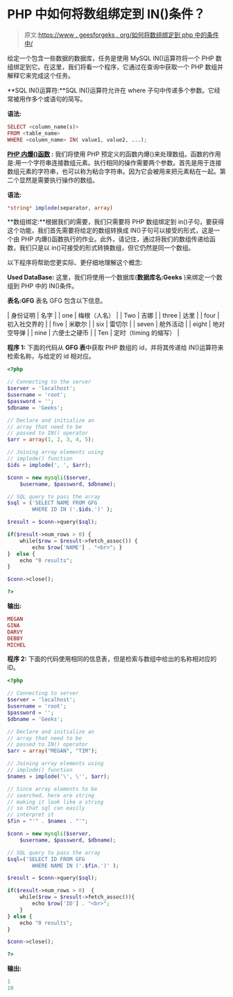 # PHP 中如何将数组绑定到 IN()条件？

> 原文:[https://www . geesforgeks . org/如何将数组绑定到 php 中的条件中/](https://www.geeksforgeeks.org/how-to-bind-an-array-to-an-in-condition-in-php/)

给定一个包含一些数据的数据库，任务是使用 MySQL IN()运算符将一个 PHP 数组绑定到它。在这里，我们将看一个程序，它通过在查询中获取一个 PHP 数组并解释它来完成这个任务。

**SQL IN()运算符:**SQL IN()运算符允许在 where 子句中传递多个参数。它经常被用作多个或语句的简写。

**语法:**

```php
SELECT <column_name(s)>
FROM <table_name>
WHERE <column_name> IN( value1, value2, ...);
```

**[PHP 内爆()函数](https://www.geeksforgeeks.org/php-implode-function/) :** 我们将使用 PHP 预定义的函数内爆()来处理数组。函数的作用是:用一个字符串连接数组元素。执行相同的操作需要两个参数。首先是用于连接数组元素的字符串，也可以称为粘合字符串。因为它会被用来把元素粘在一起。第二个显然是需要执行操作的数组。

**语法:**

```php
*string* implode(separator, array)
```

**数组绑定:**根据我们的需要，我们只需要将 PHP 数组绑定到 in()子句，要获得这个功能，我们首先需要将给定的数组转换成 IN()子句可以接受的形式，这是一个由 PHP 内爆()函数执行的作业。此外，请记住，通过将我们的数组传递给函数，我们只是以 in()可接受的形式转换数组，但它仍然是同一个数组。

以下程序将帮助您更实际、更仔细地理解这个概念:

**Used DataBase:** 这里，我们将使用一个数据库(**数据库名:Geeks** )来绑定一个数组到 PHP 中的 IN()条件。

**表名:GFG** 表名 GFG 包含以下信息。

| 身份证明 | 名字 |
| one | 梅根（人名） |
| Two | 吉娜 |
| three | 达里 |
| four | 初入社交界的 |
| five | 米歇尔 |
| six | 雷切尔 |
| seven | 舱外活动 |
| eight | 地对空导弹 |
| nine | 六便士之硬币 |
| Ten | 定时（timing 的缩写） |

**程序 1:** 下面的代码从 **GFG 表**中获取 PHP 数组的 id，并将其传递给 IN()运算符来检索名称，与给定的 id 相对应。

```php
<?php  

// Connecting to the server
$server = 'localhost';
$username = 'root';
$password = '';
$dbname = 'Geeks';

// Declare and initialize an
// array that need to be
// passed to IN() operator
$arr = array(1, 2, 3, 4, 5);

// Joining array elements using
// implode() function
$ids = implode(', ', $arr);

$conn = new mysqli($server, 
    $username, $password, $dbname);

// SQL query to pass the array 
$sql = ('SELECT NAME FROM GFG 
        WHERE ID IN ('.$ids.')' );

$result = $conn->query($sql);

if($result->num_rows > 0) {
    while($row = $result->fetch_assoc()) {
        echo $row['NAME'] . "<br>"; }
}  else {
    echo "0 results";
}

$conn->close();

?>
```

**输出:**

```php
MEGAN
GINA
DARVY
DEBBY
MICHEL
```

**程序 2:** 下面的代码使用相同的信息表，但是检索与数组中给出的名称相对应的 ID。

```php
<?php

// Connecting to server
$server = 'localhost';
$username = 'root';
$password = '';
$dbname = 'Geeks';

// Declare and initialize an
// array that need to be
// passed to IN() operator
$arr = array("MEGAN", "TIM");

// Joining array elements using
// implode() function
$names = implode('\', \'', $arr);

// Since array elements to be
// searched, here are string
// making it look like a string
// so that sql can easily
// interpret it
$fin = "'" . $names . "'";

$conn = new mysqli($server, 
    $username, $password, $dbname);

// SQL query to pass the array 
$sql=('SELECT ID FROM GFG
        WHERE NAME IN ('.$fin.')' );

$result = $conn->query($sql);

if($result->num_rows > 0)  {
    while($row = $result->fetch_assoc()){
        echo $row['ID'] . "<br>"; 
    }
} else {
    echo "0 results";
}

$conn->close();

?>
```

**输出:**

```php
1
10
```